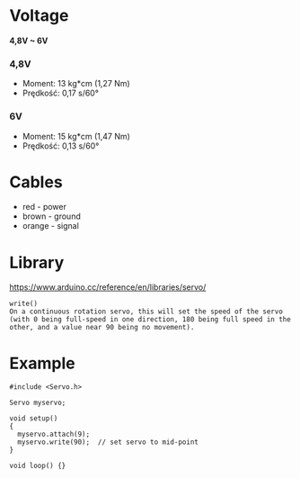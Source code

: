 # Voltage
**4,8V ~ 6V**
### 4,8V
- Moment: 13 kg*cm (1,27 Nm)
- Prędkość: 0,17 s/60°

### 6V
- Moment: 15 kg*cm (1,47 Nm)
- Prędkość: 0,13 s/60°

# Cables
- red - power
- brown - ground
- orange - signal

# Library
https://www.arduino.cc/reference/en/libraries/servo/

```
write()
On a continuous rotation servo, this will set the speed of the servo (with 0 being full-speed in one direction, 180 being full speed in the other, and a value near 90 being no movement).
```

# Example
```
#include <Servo.h> 

Servo myservo;

void setup() 
{ 
  myservo.attach(9);
  myservo.write(90);  // set servo to mid-point
} 

void loop() {} 
```